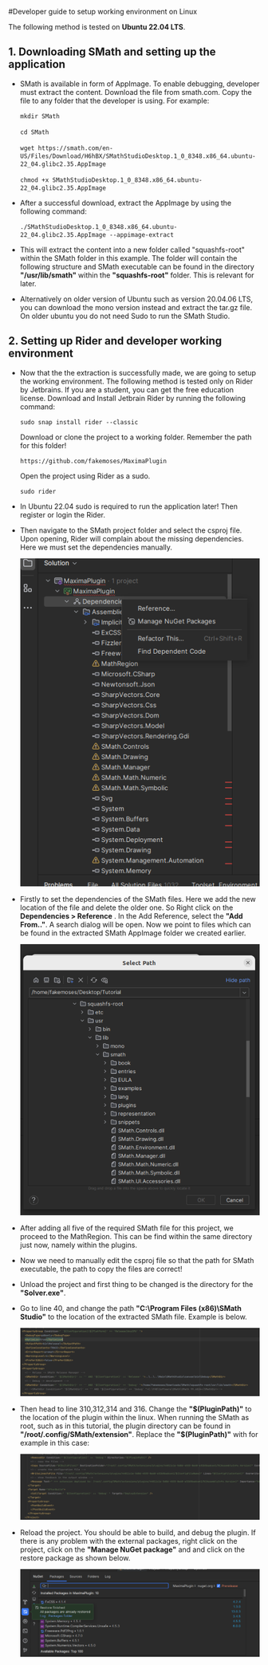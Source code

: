 #Developer guide to setup working environment on Linux 


The following method is tested on **Ubuntu 22.04 LTS**. 

## 1. Downloading SMath and setting up the application

- SMath is available in form of AppImage. To enable debugging, developer must extract the content. Download the file from smath.com. Copy the file to any folder that the developer is using. For example:

    ```
    mkdir SMath

    cd SMath

    wget https://smath.com/en-US/Files/Download/H6hBX/SMathStudioDesktop.1_0_8348.x86_64.ubuntu-22_04.glibc2.35.AppImage

    chmod +x SMathStudioDesktop.1_0_8348.x86_64.ubuntu-22_04.glibc2.35.AppImage
    ```


- After a successful download, extract the AppImage by using the following command:

    ```
    ./SMathStudioDesktop.1_0_8348.x86_64.ubuntu-22_04.glibc2.35.AppImage --appimage-extract
    ```

- This will extract the content into a new folder called "squashfs-root" within the SMath folder in this example.
The folder will contain the following structure and SMath executable can be found in the directory **"/usr/lib/smath"** within the **"squashfs-root"** folder. This is relevant for later.

- Alternatively on older version of Ubuntu such as version 20.04.06 LTS, you can download the mono version instead and extract the tar.gz file. On older ubuntu you do not need Sudo to run the SMath Studio.

## 2. Setting up Rider and developer working environment 

- Now that the the extraction is successfully made, we are going to setup the working environment. The following method is tested only on Rider by Jetbrains. If you are a student, you can get the free education license. Download and Install Jetbrain Rider by running the following command:

    ```
    sudo snap install rider --classic
    ```

    Download or clone the project to a working folder. Remember the path for this folder! 

    ```
    https://github.com/fakemoses/MaximaPlugin
    ```

    Open the project using Rider as a sudo.

    ```
    sudo rider
    ```

- In Ubuntu 22.04 sudo is required to run the application later! Then register or login the Rider. 

- Then navigate to the SMath project folder and select the csproj file. Upon opening, Rider will complain about the missing dependencies. Here we must set the dependencies manually.

    ![List of dependencies of the project](media/dependenciesSetting.png)

- Firstly to set the dependencies of the SMath files. Here we add the new location of the file and delete the older one. So Right click on the **Dependencies > Reference** . In the Add Reference, select the **"Add From.."**. A search dialog will be open. Now we point to files which can be found in the extracted SMath AppImage folder we created earlier. 

    ![Searching SMath dll files manually](media/choosedependencies.png)

- After adding all five of the required SMath file for this project, we proceed to the MathRegion. This can be find within the same directory just now, namely within the plugins.

- Now we need to manually edit the csproj file so that the path for SMath executable, the path to copy the files are correct!

- Unload the project and first thing to be changed is the directory for the **"Solver.exe"**.

- Go to line 40, and change the path **"C:\Program Files (x86)\SMath Studio"** to the location of the extracted SMath file. Example is below.

    ![Line containing the Solver.exe](media/projectfilechange.png)

- Then head to line 310,312,314 and 316. Change the **"\$(PluginPath)"** to the location of the plugin within the linux. When running the SMath as root, such as in this tutorial, the plugin directory can be found in **"/root/.config/SMath/extension"**. Replace the **"$(PluginPath)"** with for example in this case: 

    ![Replacing "$(PluginPath)" with "/root/.config/SMath/extension"](media/projectfilechange2.png)

- Reload the project. You should be able to build, and debug the plugin. If there is any problem with the external packages, right click on the project, click on the **"Manage NuGet package"** and and click on the restore package as shown below. 

    ![Restore missing packages using Rider](media/riderrestoremissingitems.png)

